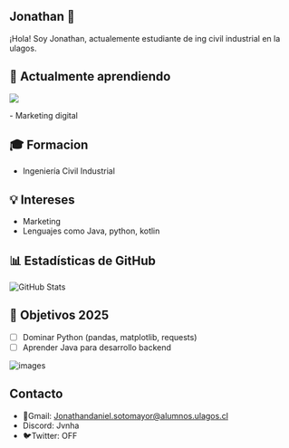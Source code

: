 ## Jonathan 🐒

¡Hola! Soy Jonathan, actualemente estudiante de ing civil industrial en la ulagos.

## 🌱 Actualmente aprendiendo
  <a href="https://skillicons.dev">
    <img src="https://skillicons.dev/icons?i=py,java,kotlin,c" />
  </a>
</p>
- Marketing digital


## 🎓 Formacion 
- Ingeniería Civil Industrial

## 💡 Intereses
- Marketing
- Lenguajes como Java, python, kotlin



## 📊 Estadísticas de GitHub

![GitHub Stats](https://github-readme-stats.vercel.app/api?username=jonathan&show_icons=true&theme=radical)

## 🎯 Objetivos 2025

- [ ] Dominar Python (pandas, matplotlib, requests)
- [ ] Aprender Java para desarrollo backend

![images](https://github.com/user-attachments/assets/4df37f0d-1c7b-46e6-b3fc-ffe0fa2c90ce)

## Contacto
- 📧Gmail: Jonathandaniel.sotomayor@alumnos.ulagos.cl
- Discord: Jvnha
- 🐦Twitter: OFF
